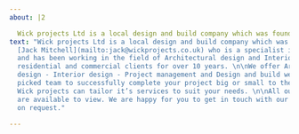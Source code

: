 ```yaml
---
about: |2

  Wick projects Ltd is a local design and build company which was founded by <a href="mailto:jack@wickprojects.co.uk">Jack Mitchell</a> who is a specialist in project management and has been working in the field of Architectural design and Interior design for residential and commercial clients for over 10 years. \n\n We offer Architectural design - Interior design - Project management and Design and build we have a hand picked team to successfully complete your project big or small to the highest standard. Wick projects can tailor it’s services to suit your needs. \n\n All our projects are available to view. We are happy for you to get in touch with our clients directly on request.
text: "Wick projects Ltd is a local design and build company which was founded by
  [Jack Mitchell](mailto:jack@wickprojects.co.uk) who is a specialist in project management
  and has been working in the field of Architectural design and Interior design for
  residential and commercial clients for over 10 years. \n\nWe offer Architectural
  design - Interior design - Project management and Design and build we have a hand
  picked team to successfully complete your project big or small to the highest standard.
  Wick projects can tailor it’s services to suit your needs. \n\nAll our projects
  are available to view. We are happy for you to get in touch with our clients directly
  on request."

---
```

